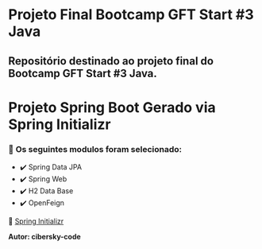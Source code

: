 # Projeto Final Bootcamp GFT Start #3 Java



## Repositório destinado ao projeto final do Bootcamp GFT Start #3 Java.



# Projeto Spring Boot Gerado via Spring Initializr



### :blue_book: **Os seguintes modulos foram selecionado:**



 - :heavy_check_mark: Spring Data JPA
 - :heavy_check_mark: Spring Web
 - :heavy_check_mark: H2 Data Base
 - :heavy_check_mark: OpenFeign



:link: [Spring Initializr](https://start.spring.io/)









**Autor: cibersky-code**
